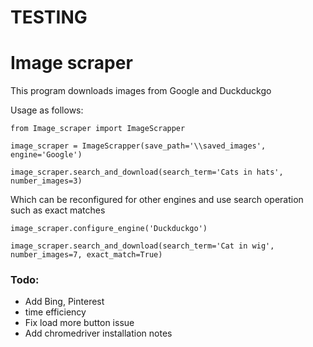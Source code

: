 # TESTING

# Image scraper

This program downloads images from Google and Duckduckgo

Usage as follows:

```
from Image_scraper import ImageScrapper

image_scraper = ImageScrapper(save_path='\\saved_images', engine='Google')

image_scraper.search_and_download(search_term='Cats in hats', number_images=3)

```

Which can be reconfigured for other engines and use search operation such as exact matches

```
image_scraper.configure_engine('Duckduckgo')

image_scraper.search_and_download(search_term='Cat in wig', number_images=7, exact_match=True)
```


### Todo:
    
* Add Bing, Pinterest
* time efficiency
* Fix load more button issue
* Add chromedriver installation notes
